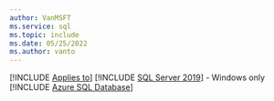 ```yaml
---
author: VanMSFT
ms.service: sql
ms.topic: include
ms.date: 05/25/2022
ms.author: vanto
---
```


[!INCLUDE [Applies to](../../includes/applies-md.md)] [!INCLUDE [SQL Server 2019](_ss2019-starting.md)] - Windows only [!INCLUDE [Azure SQL Database](../../includes/applies-to-version/_asdb.md)]
